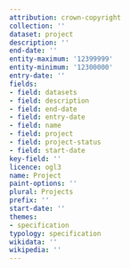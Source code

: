 ```yaml
---
attribution: crown-copyright
collection: ''
dataset: project
description: ''
end-date: ''
entity-maximum: '12399999'
entity-minimum: '12300000'
entry-date: ''
fields:
- field: datasets
- field: description
- field: end-date
- field: entry-date
- field: name
- field: project
- field: project-status
- field: start-date
key-field: ''
licence: ogl3
name: Project
paint-options: ''
plural: Projects
prefix: ''
start-date: ''
themes:
- specification
typology: specification
wikidata: ''
wikipedia: ''
---
```

